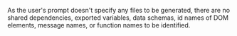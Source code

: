 As the user's prompt doesn't specify any files to be generated, there are no shared dependencies, exported variables, data schemas, id names of DOM elements, message names, or function names to be identified.